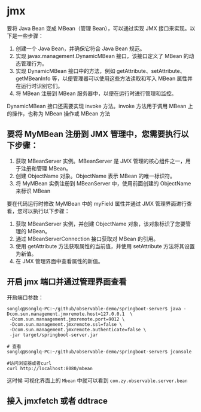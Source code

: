 # jmx
要将 Java Bean 变成 MBean（管理 Bean），可以通过实现 JMX 接口来实现。以下是一些步骤：

1. 创建一个 Java Bean，并确保它符合 Java Bean 规范。
2. 实现 javax.management.DynamicMBean 接口，该接口定义了 MBean 的动态管理行为。
3. 实现 DynamicMBean 接口中的方法，例如 getAttribute、setAttribute、getMBeanInfo 等，以便管理器可以使用这些方法读取和写入 MBean 属性并在运行时识别它们。
4. 将 MBean 注册到 MBean 服务器中，以便在运行时进行管理和监控。


DynamicMBean 接口还需要实现 invoke 方法。invoke 方法用于调用 MBean 上的操作，也称为 MBean 操作或 MBean 方法

## 要将 MyMBean 注册到 JMX 管理中，您需要执行以下步骤：

1. 获取 MBeanServer 实例。MBeanServer 是 JMX 管理的核心组件之一，用于注册和管理 MBean。
1. 创建 ObjectName 对象。ObjectName 表示 MBean 的唯一标识符。
1. 将 MyMBean 实例注册到 MBeanServer 中，使用前面创建的 ObjectName 来标识 MBean


要在代码运行时修改 MyMBean 中的 myField 属性并通过 JMX 管理界面进行查看，您可以执行以下步骤：

1. 获取 MBeanServer 实例，并创建 ObjectName 对象，该对象标识了您要管理的 MBean。
1. 通过 MBeanServerConnection 接口获取对 MBean 的引用。
1. 使用 getAttribute 方法获取属性的当前值，并使用 setAttribute 方法将其设置为新值。
1. 在 JMX 管理界面中查看属性的新值。

## 开启 jmx 端口并通过管理界面查看
开启端口参数：
```shell
songlq@songlq-PC:~/github/observable-demo/springboot-server$ java -Dcom.sun.management.jmxremote.host=127.0.0.1  \
 -Dcom.sun.manaagement.jmxremote.port=9012 \
 -Dcom.sun.management.jmxremote.ssl=false \
 -Dcom.sun.management.jmxremote.authenticate=false \
 -jar target/springboot-server.jar
 
# 查看
songlq@songlq-PC:~/github/observable-demo/springboot-server$ jconsole 

#访问浏览器或者curl
curl http://localhost:8080/mbean
```
这时候 可视化界面上的 `Mbean` 中就可以看到 `com.zy.observable.server.bean`

## 接入 jmxfetch 或者 ddtrace
